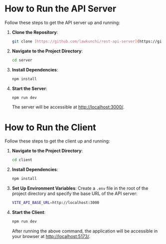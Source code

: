 # How to Run the API Server

Follow these steps to get the API server up and running:

1. **Clone the Repository**:
   ```bash
   git clone [https://github.com/lawkunchi/rest-api-server](https://github.com/lawkunchi/rest-api-server)
   ```
2. **Navigate to the Project Directory**:
   ```bash
   cd server
   ```

3. **Install Dependencies**:
   ```bash
   npm install
   ```

3. **Start the Server**:
   ```bash
   npm run dev
   ```
   The server will be accessible at [http://localhost:3000/](http://localhost:3000/).


# How to Run the Client

Follow these steps to get the client up and running:

1. **Navigate to the Project Directory**:
   ```bash
   cd client
   ```

2. **Install Dependencies**:
   ```bash
   npm install
   ```

3. **Set Up Environment Variables**:
   Create a `.env` file in the root of the project directory and specify the base URL of the API server:
   ```bash
   VITE_API_BASE_URL=http://localhost:3000
   ```

4. **Start the Client**:
   ```bash
   npm run dev
   ```
   After running the above command, the application will be accessible in your browser at [http://localhost:5173/](http://localhost:5173/).


